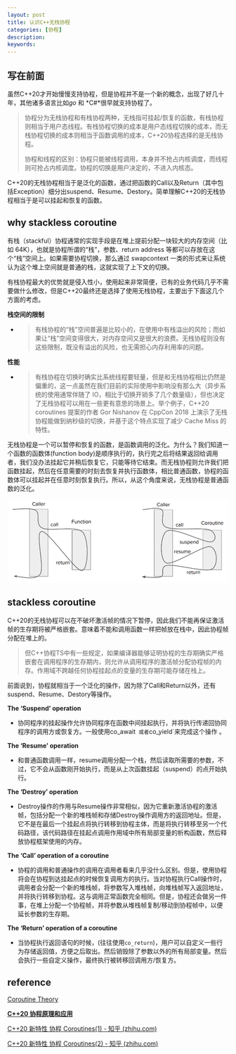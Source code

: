 ```yaml
---
layout: post
title: 认识C++无栈协程
categories: [协程]
description: 
keywords: 
---
```


## 写在前面

虽然C++20才开始慢慢支持协程，但是协程并不是一个新的概念，出现了好几十年，其他诸多语言比如*go* 和 *C#*很早就支持协程了。

> 协程分为无栈协程和有栈协程两种，无栈指可挂起/恢复的函数，有栈协程则相当于用户态线程。有栈协程切换的成本是用户态线程切换的成本，而无栈协程切换的成本则相当于函数调用的成本，C++20协程选择的是无栈协程。
>
> 协程和线程的区别：协程只能被线程调用，本身并不抢占内核调度，而线程则可抢占内核调度。协程的切换是用户决定的，不进入内核态。

C++20的无栈协程相当于是泛化的函数，通过把函数的Call以及Return（其中包括Exception）细分出suspend、Resume、Destory。简单理解C++20的无栈协程相当于是可以挂起和恢复的函数。

## why stackless coroutine

有栈（stackful）协程通常的实现手段是在堆上提前分配一块较大的内存空间（比如 64K），也就是协程所谓的“栈”，参数、return address 等都可以存放在这个“栈”空间上。如果需要协程切换，那么通过 swapcontext 一类的形式来让系统认为这个堆上空间就是普通的栈，这就实现了上下文的切换。

有栈协程最大的优势就是侵入性小，使用起来非常简便，已有的业务代码几乎不需要做什么修改，但是C++20最终还是选择了使用无栈协程，主要出于下面这几个方面的考虑。

**栈空间的限制**

+ > 有栈协程的“栈”空间普遍是比较小的，在使用中有栈溢出的风险；而如果让“栈”空间变得很大，对内存空间又是很大的浪费。无栈协程则没有这些限制，既没有溢出的风险，也无需担心内存利用率的问题。

**性能**

+ > 有栈协程在切换时确实比系统线程要轻量，但是和无栈协程相比仍然是偏重的，这一点虽然在我们目前的实际使用中影响没有那么大（异步系统的使用通常伴随了 IO，相比于切换开销多了几个数量级），但也决定了无栈协程可以用在一些更有意思的场景上。举个例子，C++20 coroutines 提案的作者 Gor Nishanov 在 CppCon 2018 上演示了无栈协程能做到纳秒级的切换，并基于这个特点实现了减少 Cache Miss 的特性。

无栈协程是一个可以暂停和恢复的函数，是函数调用的泛化。为什么？我们知道一个函数的函数体(function body)是顺序执行的，执行完之后将结果返回给调用者，我们没办法挂起它并稍后恢复它，只能等待它结束。而无栈协程则允许我们把函数挂起，然后在任意需要的时刻去恢复并执行函数体，相比普通函数，协程的函数体可以挂起并在任意时刻恢复执行。所以，从这个角度来说，无栈协程是普通函数的泛化。

![img](\images\coroutine\1.png)

## stackless coroutine

C++20的无栈协程可以在不破坏激活帧的情况下暂停，因此我们不能再保证激活帧的生存期将被严格嵌套。意味着不能和调用函数一样把帧放在栈中，因此协程帧分配在堆上的。

> 但C++协程TS中有一些规定，如果编译器能够证明协程的生存期确实严格嵌套在调用程序的生存期内，则允许从调用程序的激活帧分配协程帧的内存。作用域不跨越任何协程挂起点的变量的生存期可能存储在栈上。

前面说到，协程就相当于一个泛化的操作，因为除了Call和Return以外，还有suspend、Resume、Destory等操作。

**The ‘Suspend’ operation**

+ 协同程序的挂起操作允许协同程序在函数中间挂起执行，并将执行传递回协同程序的调用方或恢复方。一般使用co_await` 或者`co_yield`来完成这个操作 。

**The ‘Resume’ operation**

+ 和普通函数调用一样，resume调用分配一个栈，然后读取所需要的参数，不过，它不会从函数刚开始执行，而是从上次函数挂起（suspend）的点开始执行。

**The ‘Destroy’ operation**

+ Destroy操作的作用与Resume操作非常相似，因为它重新激活协程的激活帧，包括分配一个新的堆栈帧和存储Destroy操作调用方的返回地址。但是，它不是在最后一个挂起点将执行转移到协程主体，而是将执行转移至另一个代码路径，该代码路径在挂起点调用作用域中所有局部变量的析构函数，然后释放协程框架使用的内存。

**The ‘Call’ operation of a coroutine**

+ 协程的调用和普通操作的调用在调用者看来几乎没什么区别。但是，使用协程将会在协程到达挂起点的时候恢复调用方的执行。当对协程执行Call操作时，调用者会分配一个新的堆栈帧，将参数写入堆栈帧，向堆栈帧写入返回地址，并将执行转移到协程。这与调用正常函数完全相同。但是，协程还会做另一件事，在堆上分配一个协程帧，并将参数从堆栈帧复制/移动到协程帧中，以便延长参数的生存期。

**The ‘Return’ operation of a coroutine**

+ 当协程执行返回语句的时候，(往往使用`co_return`)，用户可以自定义一些行为存储返回值，方便之后取出。然后销毁除了参数以外的所有局部变量。然后会执行一些自定义操作，最终执行被转移回调用方/恢复方。

## reference

[Coroutine Theory](https://lewissbaker.github.io/2017/09/25/coroutine-theory)

[**C++20 协程原理和应用**](http://purecpp.cn/detail?id=2288)

[C++20 新特性 协程 Coroutines(1) - 知乎 (zhihu.com)](https://zhuanlan.zhihu.com/p/349210290)

[C++20 新特性 协程 Coroutines(2) - 知乎 (zhihu.com)](https://zhuanlan.zhihu.com/p/349710180)